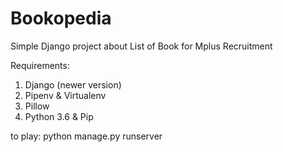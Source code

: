 # Bookopedia
Simple Django project about List of Book for Mplus Recruitment

Requirements:
1. Django (newer version)
2. Pipenv & Virtualenv
3. Pillow
4. Python 3.6 & Pip

to play:
python manage.py runserver
